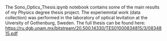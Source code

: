 The Sono_Optics_Thesis.ipynb notebook contains some of the main results of my Physics degree thesis project.
The experiemntal work (data collection) was performed in the laboratory of optical levitation at the Uiversity of Gothenburg, Sweden.
The full thesis can be found here: https://ru.dgb.unam.mx/bitstream/20.500.14330/TES01000834815/3/0834815.pdf
